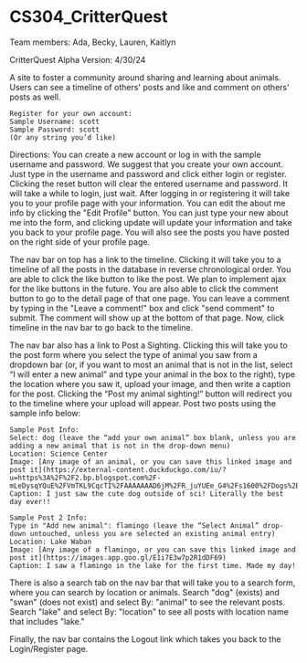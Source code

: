 # CS304_CritterQuest

Team members: Ada, Becky, Lauren, Kaitlyn

CritterQuest Alpha Version: 4/30/24

A site to foster a community around sharing and learning about animals. 
Users can see a timeline of others' posts and like and comment on others’ posts as well.

```
Register for your own account:
Sample Username: scott
Sample Password: scott
(Or any string you’d like)
```

Directions:
You can create a new account or log in with the sample username and password. We suggest that you create your own account.
Just type in the username and password and click either login or register. 
Clicking the reset button will clear the entered username and password. It will take a while to login, just wait.
After logging in or registering it will take you to your profile page with your information. 
You can edit the about me info by clicking the "Edit Profile" button. 
You can just type your new about me into the form, and clicking update will update your information and take you back to your profile page. You will also see the posts you have posted on the right side of your profile page.

The nav bar on top has a link to the timeline. Clicking it will take you to a timeline of all the posts in the database in reverse chronological order. You are able to click the like button to like the post. We plan to implement ajax for the like buttons in the future.
You are also able to click the comment button to go to the detail page of that one page. You can leave a comment by typing in the "Leave a comment!" box and click "send comment" to submit. The comment will show up at the bottom of that page. Now, click timeline in the nav bar to go back to the timeline.

The nav bar also has a link to Post a Sighting. Clicking this will take you to the post form where you select the type of animal you saw from a dropdown bar (or, if you want to most an animal that is not in the list, select “I will enter a new animal” and type your animal in the box to the right), type the location where you saw it, upload your image, and then write a caption for the post. 
Clicking the “Post my animal sighting!” button will redirect you to the timeline where your upload will appear.
Post two posts using the sample info below:
```
Sample Post Info:
Select: dog (leave the “add your own animal” box blank, unless you are adding a new animal that is not in the drop-down menu)
Location: Science Center
Image: [Any image of an animal, or you can save this linked image and post it](https://external-content.duckduckgo.com/iu/?u=https%3A%2F%2F2.bp.blogspot.com%2F-mLeDysqYQuE%2FVmTKL9CqcTI%2FAAAAAAAD6jM%2FR_juYUEe_G4%2Fs1600%2FDogs%2B00182.jpg&f=1&nofb=1&ipt=b6c2c7dd037d5b34f5590690c967fcf76ced8078785a34df01198ce7000d1db6&ipo=images)
Caption: I just saw the cute dog outside of sci! Literally the best day ever!!

Sample Post 2 Info:
Type in "Add new animal": flamingo (leave the “Select Animal” drop-down untouched, unless you are selected an existing animal entry)
Location: Lake Waban
Image: [Any image of a flamingo, or you can save this linked image and post it](https://images.app.goo.gl/E1i7E3w7p2R1dDF69)
Caption: I saw a flamingo in the lake for the first time. Made my day!

```

There is also a search tab on the nav bar that will take you to a search form, where you can search by location or animals.
Search "dog" (exists) and "swan" (does not exist) and select By: "animal" to see the relevant posts. Search "lake" and select By: "location" to see all posts with location name that includes "lake."

Finally, the nav bar contains the Logout link which takes you back to the Login/Register page.
